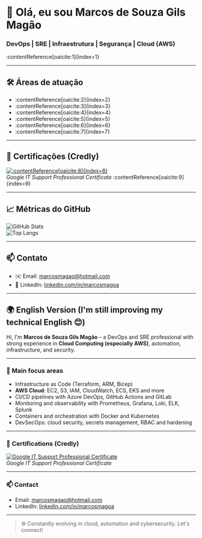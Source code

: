 # 👋 Olá, eu sou Marcos de Souza Gils Magão  
### DevOps | SRE | Infraestrutura | Segurança | Cloud (AWS)

:contentReference[oaicite:1]{index=1}

---

## 🛠️ Áreas de atuação
- :contentReference[oaicite:2]{index=2}  
- :contentReference[oaicite:3]{index=3}  
- :contentReference[oaicite:4]{index=4}  
- :contentReference[oaicite:5]{index=5}  
- :contentReference[oaicite:6]{index=6}  
- :contentReference[oaicite:7]{index=7}  

---

## 🏅 Certificações (Credly)

[![:contentReference[oaicite:8]{index=8}](https://images.credly.com/size/110x110/images/1e43a46f-f160-4f48-93e6-fb960d59b491/image.png)](https://www.credly.com/badges/EXEMPLO-GOOGLE-IT)  
*Google IT Support Professional Certificate* :contentReference[oaicite:9]{index=9}

<!-- Adicione mais badges como abaixo: -->
<!--
[![Nome da Certificação](https://images.credly.com/.../image.png)](https://www.credly.com/badges/SEU-ID)
-->

---

## 📈 Métricas do GitHub

![GitHub Stats](https://github-readme-stats.vercel.app/api?username=marcosmagoa&show_icons=true&theme=default)  
![Top Langs](https://github-readme-stats.vercel.app/api/top-langs/?username=marcosmagoa&layout=compact)

---

## 📫 Contato
- ✉️ Email: [marcosmagao@hotmail.com](mailto:marcosmagao@hotmail.com)  
- 🔗 LinkedIn: [linkedin.com/in/marcosmagoa](https://www.linkedin.com/in/marcosmagoa)

---

## 🌍 English Version (I'm still improving my technical English 😊)

Hi, I'm **Marcos de Souza Gils Magão** – a DevOps and SRE professional with strong experience in **Cloud Computing (especially AWS)**, automation, infrastructure, and security.

---

### 🔧 Main focus areas
- Infrastructure as Code (Terraform, ARM, Bicep)  
- **AWS Cloud**: EC2, S3, IAM, CloudWatch, ECS, EKS and more  
- CI/CD pipelines with Azure DevOps, GitHub Actions and GitLab  
- Monitoring and observability with Prometheus, Grafana, Loki, ELK, Splunk  
- Containers and orchestration with Docker and Kubernetes  
- DevSecOps: cloud security, secrets management, RBAC and hardening  

---

### 🏅 Certifications (Credly)

[![Google IT Support Professional Certificate](https://images.credly.com/size/110x110/images/1e43a46f-f160-4f48-93e6-fb960d59b491/image.png)](https://www.credly.com/badges/EXEMPLO-GOOGLE-IT)  
*Google IT Support Professional Certificate*

---

### 📫 Contact
- Email: [marcosmagao@hotmail.com](mailto:marcosmagao@hotmail.com)  
- LinkedIn: [linkedin.com/in/marcosmagoa](https://www.linkedin.com/in/marcosmagoa)

---

> ⚙️ Constantly evolving in cloud, automation and cybersecurity. Let's connect!

<!--
**marcosmagao/marcosmagao** is a ✨ _special_ ✨ repository because its `README.md` (this file) appears on your GitHub profile.

Here are some ideas to get you started:

- 🔭 I’m currently working on ...
- 🌱 I’m currently learning ...
- 👯 I’m looking to collaborate on ...
- 🤔 I’m looking for help with ...
- 💬 Ask me about ...
- 📫 How to reach me: ...
- 😄 Pronouns: ...
- ⚡ Fun fact: ...
-->
